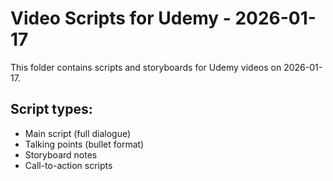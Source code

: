 # Video Scripts for Udemy - 2026-01-17

This folder contains scripts and storyboards for Udemy videos on 2026-01-17.

## Script types:
- Main script (full dialogue)
- Talking points (bullet format)
- Storyboard notes
- Call-to-action scripts
